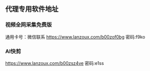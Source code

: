 ## 代理专用软件地址

### 视频全网采集免费版
通用卡号：微信联系
https://www.lanzoux.com/b00zof0bg
密码:f9ko

### AI快剪
https://www.lanzoux.com/b00zsz4ve
密码:e1ss



